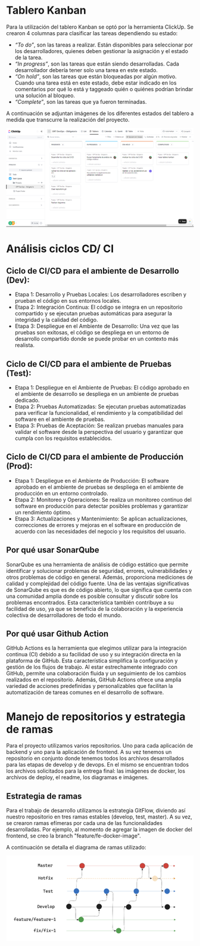 # Tablero Kanban

Para la utilización del tablero Kanban se optó por la herramienta ClickUp. Se crearon 4 columnas para clasificar las tareas dependiendo su estado:

- _“To do”_, son las tareas a realizar. Están disponibles para seleccionar por los desarrolladores, quienes deben gestionar la asignación y el estado de la tarea.
- _“In progress”_, son las tareas que están siendo desarrolladas. Cada desarrollador debería tener solo una tarea en este estado.
- _“On hold”_, son las tareas que están bloqueadas por algún motivo. Cuando una tarea está en este estado, debe estar indicado en los comentarios por qué lo está y taggeado quién o quiénes podrían brindar una solución al bloqueo.
- _“Complete”_, son las tareas que ya fueron terminadas.

A continuación se adjuntan imágenes de los diferentes estados del tablero a medida que transcurre la realización del proyecto.

![Tablero Kanban](https://raw.githubusercontent.com/FacundoMan/ObligatorioDevOps/master/Imagenes/TableroKanban.PNG)

# Análisis ciclos CD/ CI

## Ciclo de CI/CD para el ambiente de Desarrollo (Dev):

- Etapa 1: Desarrollo y Pruebas Locales: Los desarrolladores escriben y prueban el código en sus entornos locales.
- Etapa 2: Integración Continua: El código se integra en un repositorio compartido y se ejecutan pruebas automáticas para asegurar la integridad y la calidad del código.
- Etapa 3: Despliegue en el Ambiente de Desarrollo: Una vez que las pruebas son exitosas, el código se despliega en un entorno de desarrollo compartido donde se puede probar en un contexto más realista.

## Ciclo de CI/CD para el ambiente de Pruebas (Test):

- Etapa 1: Despliegue en el Ambiente de Pruebas: El código aprobado en el ambiente de desarrollo se despliega en un ambiente de pruebas dedicado.
- Etapa 2: Pruebas Automatizadas: Se ejecutan pruebas automatizadas para verificar la funcionalidad, el rendimiento y la compatibilidad del software en el ambiente de pruebas.
- Etapa 3: Pruebas de Aceptación: Se realizan pruebas manuales para validar el software desde la perspectiva del usuario y garantizar que cumpla con los requisitos establecidos.

## Ciclo de CI/CD para el ambiente de Producción (Prod):

- Etapa 1: Despliegue en el Ambiente de Producción: El software aprobado en el ambiente de pruebas se despliega en el ambiente de producción en un entorno controlado.
- Etapa 2: Monitoreo y Operaciones: Se realiza un monitoreo continuo del software en producción para detectar posibles problemas y garantizar un rendimiento óptimo.
- Etapa 3: Actualizaciones y Mantenimiento: Se aplican actualizaciones, correcciones de errores y mejoras en el software en producción de acuerdo con las necesidades del negocio y los requisitos del usuario.

## Por qué usar SonarQube

SonarQube es una herramienta de análisis de código estático que permite identificar y solucionar problemas de seguridad, errores, vulnerabilidades y otros problemas de código en general. Además, proporciona mediciones de calidad y complejidad del código fuente. Una de las ventajas significativas de SonarQube es que es de código abierto, lo que significa que cuenta con una comunidad amplia donde es posible consultar y discutir sobre los problemas encontrados. Esta característica también contribuye a su facilidad de uso, ya que se beneficia de la colaboración y la experiencia colectiva de desarrolladores de todo el mundo.

## Por qué usar Github Action

GitHub Actions es la herramienta que elegimos utilizar para la integración continua (CI) debido a su facilidad de uso y su integración directa en la plataforma de GitHub. Esta característica simplifica la configuración y gestión de los flujos de trabajo. Al estar estrechamente integrado con GitHub, permite una colaboración fluida y un seguimiento de los cambios realizados en el repositorio. Además, GitHub Actions ofrece una amplia variedad de acciones predefinidas y personalizables que facilitan la automatización de tareas comunes en el desarrollo de software.

# Manejo de repositorios y estrategia de ramas

Para el proyecto utilizamos varios repositorios. Uno para cada aplicación de backend y uno para la aplicación de frontend. A su vez tenemos un repositorio en conjunto donde tenemos todos los archivos desarrollados para las etapas de develop y de devops. En el mismo se encuentran todos los archivos solicitados para la entrega final: las imágenes de docker, los archivos de deploy, el readme, los diagramas e imágenes.

## Estrategia de ramas

Para el trabajo de desarrollo utilizamos la estrategia GitFlow, diviendo así nuestro repositorio en tres ramas estables (develop, test, master). A su vez, se crearon ramas efímeras por cada una de las funcionalidades desarrolladas. Por ejemplo, al momento de agregar la imagen de docker del frontend, se creo la branch "feature/fe-docker-image".

A continuación se detalla el diagrama de ramas utilizado:

![Diagrama Estrategia de Ramas](https://raw.githubusercontent.com/FacundoMan/ObligatorioDevOps/master/Imagenes/GitFlow.png)
